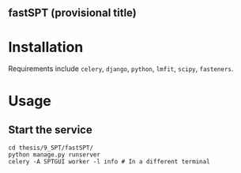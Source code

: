 fastSPT (provisional title)
--------------------------

# Installation
Requirements include `celery`, `django`, `python`, `lmfit`, `scipy`, `fasteners`.

# Usage
## Start the service

```{bash}
cd thesis/9_SPT/fastSPT/
python manage.py runserver
celery -A SPTGUI worker -l info # In a different terminal
```
